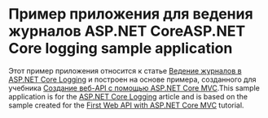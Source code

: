 # <a name="aspnet-core-logging-sample-application"></a><span data-ttu-id="619e9-101">Пример приложения для ведения журналов ASP.NET Core</span><span class="sxs-lookup"><span data-stu-id="619e9-101">ASP.NET Core logging sample application</span></span>

<span data-ttu-id="619e9-102">Этот пример приложения относится к статье [Ведение журналов в ASP.NET Core Logging](https://docs.microsoft.com/aspnet/core/fundamentals/logging/index) и построен на основе примера, созданного для учебника [Создание веб-API с помощью ASP.NET Core MVC](https://docs.microsoft.com/aspnet/core/tutorials/first-web-api).</span><span class="sxs-lookup"><span data-stu-id="619e9-102">This sample application is for the [ASP.NET Core Logging](https://docs.microsoft.com/aspnet/core/fundamentals/logging/index) article and is based on the sample created for the [First Web API with ASP.NET Core MVC](https://docs.microsoft.com/aspnet/core/tutorials/first-web-api) tutorial.</span></span>
